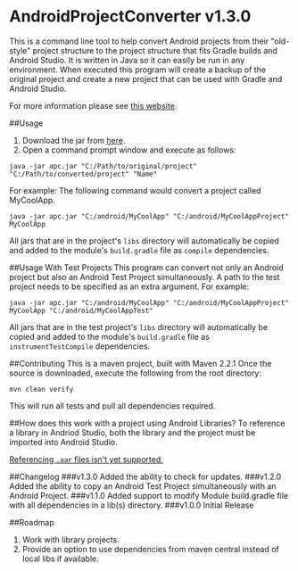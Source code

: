 AndroidProjectConverter v1.3.0
=======================

This is a command line tool to help convert Android projects from their "old-style" project structure to the project structure that fits Gradle builds and Android Studio.
It is written in Java so it can easily be run in any environment. When executed this program will create a backup of the original project and create a new project that can be used with Gradle and Android Studio.

For more information please see [this website](http://sababado.github.io/AndroidProjectConverter).

##Usage
1. Download the jar from [here](http://sababado.github.io/AndroidProjectConverter/apc.jar).
2. Open a command prompt window and execute as follows:

```shell
java -jar apc.jar "C:/Path/to/original/project" "C:/Path/to/converted/project" "Name"
```

For example: The following command would convert a project called MyCoolApp.
```shell
java -jar apc.jar "C:/android/MyCoolApp" "C:/android/MyCoolAppProject" MyCoolApp
```

All jars that are in the project's `libs` directory will automatically be copied and added to the module's `build.gradle` file as `compile` dependencies.

##Usage With Test Projects
This program can convert not only an Android project but also an Android Test Project simultaneously. A path to the test project needs to be specified as an extra argument. For example:
```shell
java -jar apc.jar "C:/android/MyCoolApp" "C:/android/MyCoolAppProject" MyCoolApp "C:/android/MyCoolAppTest"
```
All jars that are in the test project's `libs` directory will automatically be copied and added to the module's `build.gradle` file as `instrumentTestCompile` dependencies.

##Contributing
This is a maven project, built with Maven 2.2.1
Once the source is downloaded, execute the following from the root directory:
```shell
mvn clean verify
```
This will run all tests and pull all dependencies required.

##How does this work with a project using Android Libraries?
To reference a library in Andriod Studio, both the library and the project must be imported into Android Studio.

[Referencing `.aar` files isn't yet supported.](https://code.google.com/p/android/issues/detail?id=55863)

##Changelog
###v1.3.0
Added the ability to check for updates.
###v1.2.0
Added the ability to copy an Android Test Project simultaneously with an Android Project.
###v1.1.0
Added support to modify Module build.gradle file with all dependencies in a lib(s) directory.
###v1.0.0
Initial Release

##Roadmap
1. Work with library projects.
2. Provide an option to use dependencies from maven central instead of local libs if available.